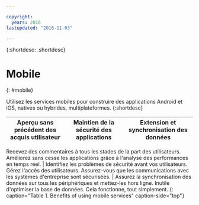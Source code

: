 ```yaml
---

copyright:
  years: 2016
lastupdated: "2016-11-03"

---
```



{:shortdesc: .shortdesc}

# Mobile
{: #mobile}

Utilisez les services mobiles pour construire des applications Android et iOS, natives ou hybrides, multiplateformes.
{:shortdesc}


Aperçu sans précédent des acquis utilisateur | Maintien de la sécurité des applications | Extension et synchronisation des données
---- | ---- | ----
Recevez des commentaires à tous les stades de la part des utilisateurs. Améliorez sans cesse les applications grâce à l'analyse des performances en temps
réel. | Identifiez les problèmes de sécurité avant vos utilisateurs. Gérez l'accès des utilisateurs. Assurez-vous que les communications avec les systèmes d'entreprise sont sécurisées. | Assurez la synchronisation des données sur tous les périphériques et mettez-les hors ligne. Inutile d'optimiser la base de données. Cela fonctionne, tout simplement.
{: caption="Table 1. Benefits of using mobile services" caption-side="top"}
